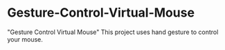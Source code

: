 # Gesture-Control-Virtual-Mouse
"Gesture Control Virtual Mouse" This project uses hand gesture to control your mouse.
